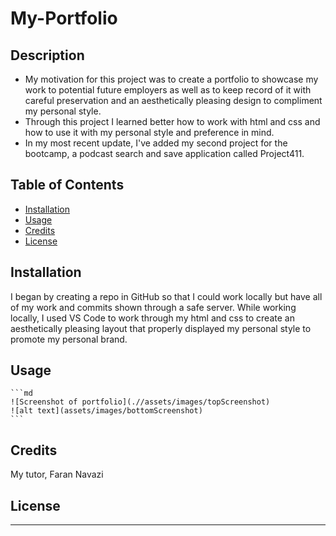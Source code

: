 # My-Portfolio
## Description
- My motivation for this project was to create a portfolio to showcase my work to potential future employers as well as to keep record of it with careful preservation and an aesthetically pleasing design to compliment my personal style.
- Through this project I learned better how to work with html and css and how to use it with my personal style and preference in mind. 
- In my most recent update, I've added my second project for the bootcamp, a podcast search and save application called Project411. 
## Table of Contents
- [Installation](#installation)
- [Usage](#usage)
- [Credits](#credits)
- [License](#license)
## Installation
I began by creating a repo in GitHub so that I could work locally but have all of my work and commits shown through a safe server.
While working locally, I used VS Code to work through my html and css to create an aesthetically pleasing layout that properly displayed my personal style to promote my personal brand.
## Usage
    ```md
    ![Screenshot of portfolio](.//assets/images/topScreenshot)
    ![alt text](assets/images/bottomScreenshot)
    ```
## Credits
My tutor, Faran Navazi
## License
---